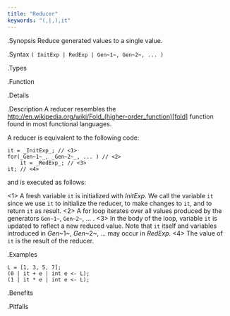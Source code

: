 ```yaml
---
title: "Reducer"
keywords: "(,|,),it"
---
```


.Synopsis
Reduce generated values to a single value.

.Syntax
`( InitExp | RedExp | Gen~1~, Gen~2~, ... )`

.Types

.Function

.Details

.Description
A reducer resembles the http://en.wikipedia.org/wiki/Fold_(higher-order_function)[fold] function
found in most functional languages.

A reducer is equivalent to the following code:
```rascal,subs="verbatim,quotes"
it = _InitExp_; // <1>
for(_Gen~1~_, _Gen~2~_, ... ) // <2>
    it = _RedExp_; // <3>
it; // <4>
```
and is executed as follows:

<1> A fresh variable `it` is initialized with _InitExp_. 
    We call the variable `it` since we use `it` to initialize the reducer, to make changes to `it`,
    and to return `it` as result.
<2> A for loop iterates over all values produced by the generators `Gen~1~`, `Gen~2~`, ... .
<3> In the body of the loop, variable `it` is updated to reflect a new reduced value.
    Note that `it` itself and variables introduced in _Gen_~1~, _Gen_~2~, ... may occur in _RedExp_.
<4> The value of `it` is the result of the reducer.

.Examples
```rascal-shell
L = [1, 3, 5, 7];
(0 | it + e | int e <- L);
(1 | it * e | int e <- L);
```

.Benefits

.Pitfalls

